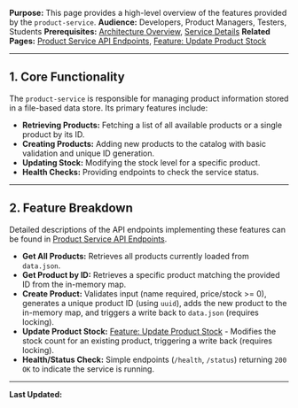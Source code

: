**Purpose:** This page provides a high-level overview of the features provided by the `product-service`.
**Audience:** Developers, Product Managers, Testers, Students
**Prerequisites:** [Architecture Overview](../../architecture/Architecture%20Overview.md), [Service Details](../../architecture/Service%20Details.md)
**Related Pages:** [Product Service API Endpoints](./Product%20Service%20API%20Endpoints.md), [Feature: Update Product Stock](./Feature%20Update%20Product%20Stock.md)

---

## 1. Core Functionality

The `product-service` is responsible for managing product information stored in a file-based data store. Its primary features include:

*   **Retrieving Products:** Fetching a list of all available products or a single product by its ID.
*   **Creating Products:** Adding new products to the catalog with basic validation and unique ID generation.
*   **Updating Stock:** Modifying the stock level for a specific product.
*   **Health Checks:** Providing endpoints to check the service status.

---

## 2. Feature Breakdown

Detailed descriptions of the API endpoints implementing these features can be found in [Product Service API Endpoints](./Product%20Service%20API%20Endpoints.md).

*   **Get All Products:** Retrieves all products currently loaded from `data.json`.
*   **Get Product by ID:** Retrieves a specific product matching the provided ID from the in-memory map.
*   **Create Product:** Validates input (name required, price/stock >= 0), generates a unique product ID (using `uuid`), adds the new product to the in-memory map, and triggers a write back to `data.json` (requires locking).
*   **Update Product Stock:** [Feature: Update Product Stock](./Feature%20Update%20Product%20Stock.md) - Modifies the stock count for an existing product, triggering a write back (requires locking).
*   **Health/Status Check:** Simple endpoints (`/health`, `/status`) returning `200 OK` to indicate the service is running.

---

**Last Updated:**
